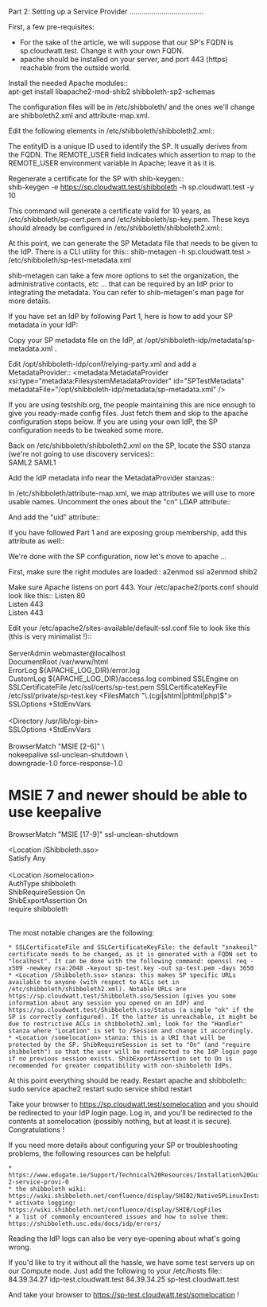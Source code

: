 Part 2: Setting up a Service Provider 
.....................................  

First, a few pre-requisites:
* For the sake of the article, we will suppose that our SP's FQDN is sp.cloudwatt.test. Change it with your own FQDN.  
* apache should be installed on your server, and port 443 (https) reachable from the outside world.

Install the needed Apache modules::    
    apt-get install libapache2-mod-shib2 shibboleth-sp2-schemas  

The configuration files will be in /etc/shibboleth/ and the ones we'll change are shibboleth2.xml and attribute-map.xml.  

Edit the following elements in /etc/shibboleth/shibboleth2.xml::    
    <ApplicationDefaults entityID="https://sp.cloudwatt.test/shibboleth"                        
                         REMOTE_USER="eppn persistent-id targeted-id">  

The entityID is a unique ID used to identify the SP. It usually derives from the FQDN. The REMOTE_USER field indicates which assertion to map to the REMOTE_USER environment variable in Apache; leave it as it is.  

Regenerate a certificate for the SP with shib-keygen::    
    shib-keygen -e https://sp.cloudwatt.test/shibboleth -h sp.cloudwatt.test -y 10  

This command will generate a certificate valid for 10 years, as /etc/shibboleth/sp-cert.pem and /etc/shibboleth/sp-key.pem. These keys should already be configured in /etc/shibboleth/shibboleth2.xml::    
    <CredentialResolver type="File" key="/etc/shibboleth/sp-key.pem" certificate="/etc/shibboleth/sp-cert.pem"/>

At this point, we can generate the SP Metadata file that needs to be given to the IdP. There is a CLI utility for this::
    shib-metagen -h sp.cloudwatt.test  > /etc/shibboleth/sp-test-metadata.xml

shib-metagen can take a few more options to set the organization, the administrative contacts, etc ... that can be required by an IdP prior to integrating the metadata. You can refer to shib-metagen's man page for more details.

If you have set an IdP by following Part 1, here is how to add your SP metadata in your IdP:

Copy your SP metadata file on the IdP, at /opt/shibboleth-idp/metadata/sp-metadata.xml .

Edit /opt/shibboleth-idp/conf/relying-party.xml and add a MetadataProvider::
            <metadata:MetadataProvider xsi:type="metadata:FilesystemMetadataProvider"
                                   id="SPTestMetadata"                                    
                                   metadataFile="/opt/shibboleth-idp/metadata/sp-metadata.xml" /> 
 

If you are using testshib.org, the people maintaining this are nice enough to give you ready-made config files. Just fetch them
and skip to the apache configuration steps below. If you are using your own IdP, the SP configuration needs to be tweaked some more.

Back on /etc/shibboleth/shibboleth2.xml on the SP, locate the SSO stanza (we're not going to use discovery services)::    
    <SSO entityID="https://idp.cloudwatt.test/idp/shibboleth">
                 SAML2 SAML1  
    </SSO>

Add the IdP metadata info near the MetadataProvider stanzas::
    <MetadataProvider type="XML" uri="https://idp.cloudwatt.test/idp/profile/Metadata/SAML"               
                      backingFilePath="/tmp/federation-metadata.xml" 
                      reloadInterval="7200">
    </MetadataProvider>


In /etc/shibboleth/attribute-map.xml, we map attributes we will use to more usable names. Uncomment the ones about the "cn" LDAP attribute::
    <Attribute name="urn:mace:dir:attribute-def:cn" id="cn"/>
    <Attribute name="urn:oid:2.5.4.3" id="cn"/>

And add the "uid" attribute::
    <Attribute name="urn:oid:0.9.2342.19200300.100.1.1" id="uid"/>

If you have followed Part 1 and are exposing group membership, add this attribute as well::
    <Attribute name="urn:oid:1.3.6.1.4.1.5923.1.5.1.1" id="memberOf"/>

We're done with the SP configuration, now let's move to apache ...

First, make sure the right modules are loaded::
    a2enmod ssl
    a2enmod shib2

Make sure Apache listens on port 443. Your /etc/apache2/ports.conf should look like this::
Listen 80
<IfModule ssl_module>         
Listen 443 
</IfModule>  
<IfModule mod_gnutls.c>
Listen 443
</IfModule> 

Edit your /etc/apache2/sites-available/default-ssl.conf file to look like this (this is very minimalist !)::
<IfModule mod_ssl.c>         
<VirtualHost _default_:443>                 
ServerAdmin webmaster@localhost                  
DocumentRoot /var/www/html                  
ErrorLog ${APACHE_LOG_DIR}/error.log                 
CustomLog ${APACHE_LOG_DIR}/access.log combined                  
SSLEngine on                  
SSLCertificateFile        /etc/ssl/certs/sp-test.pem                 
SSLCertificateKeyFile /etc/ssl/private/sp-test.key                   
<FilesMatch "\.(cgi|shtml|phtml|php)$">                                 
SSLOptions +StdEnvVars                 
</FilesMatch>                 
<Directory /usr/lib/cgi-bin>                                 
SSLOptions +StdEnvVars                 
</Directory>                  
BrowserMatch "MSIE [2-6]" \                                 
       nokeepalive ssl-unclean-shutdown \                                 
       downgrade-1.0 force-response-1.0                 
# MSIE 7 and newer should be able to use keepalive                 
BrowserMatch "MSIE [17-9]" ssl-unclean-shutdown                   

<Location /Shibboleth.sso>                         
Satisfy Any                 
</Location>                  
<Location /somelocation>                           
AuthType shibboleth                           
ShibRequireSession On                           
ShibExportAssertion On                           
require shibboleth                 
</Location>            
</VirtualHost> 
</IfModule>

The most notable changes are the following:
    
    * SSLCertificateFile and SSLCertificateKeyFile: the default "snakeoil" certificate needs to be changed, as it is generated with a FQDN set to "localhost". It can be done with the following command: openssl req -x509 -newkey rsa:2048 -keyout sp-test.key -out sp-test.pem -days 3650
    * <Location /Shibboleth.sso> stanza: this makes SP specific URLs available to anyone (with respect to ACLs set in /etc/shibboleth/shibboleth2.xml). Notable URLs are https://sp.cloudwatt.test/Shibboleth.sso/Session (gives you some information about any session you opened on an IdP) and https://sp.cloudwatt.test/Shibboleth.sso/Status (a simple "ok" if the SP is correctly configured). If the latter is unreachable, it might be due to restrictive ACLs in shibboleth2.xml; look for the "Handler" stanza where "Location" is set to /Session and change it accordingly.
    * <Location /somelocation> stanza: this is a URI that will be protected by the SP. ShibRequireSession is set to "On" (and "require shibboleth") so that the user will be redirected to the IdP login page if no previous session exists. ShibExportAssertion set to On is recommended for greater compatibility with non-shibboleth IdPs.
    
At this point everything should be ready. Restart apache and shibboleth::
    sudo service apache2 restart
    sudo service shibd restart

Take your browser to https://sp.cloudwatt.test/somelocation and you should be redirected to your IdP login page. Log in, and you'll be redirected to the contents at somelocation (possibly nothing, but at least it is secure). Congratulations !

If you need more details about configuring your SP or troubleshooting problems, the following resources can be helpful:
    
    * https://www.edugate.ie/Support/Technical%20Resources/Installation%20Guides/Service%20Provider%20Guides/shibboleth-2-service-provi-0
    * the shibboleth wiki: https://wiki.shibboleth.net/confluence/display/SHIB2/NativeSPLinuxInstall
    * activate logging: https://wiki.shibboleth.net/confluence/display/SHIB/LogFiles
    * a list of commonly encountered issues and how to solve them: https://shibboleth.usc.edu/docs/idp/errors/

Reading the IdP logs can also be very eye-opening about what's going wrong.

If you'd like to try it without all the hassle, we have some test servers up on our Compute node. Just add the following to your /etc/hosts file::
    84.39.34.27 idp-test.cloudwatt.test
    84.39.34.25 sp-test.cloudwatt.test

And take your browser to https://sp-test.cloudwatt.test/somelocation !



